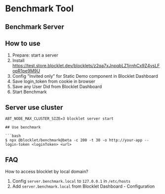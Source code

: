 # Benchmark Tool

## Benchmark Server

## How to use

1. Prepare: start a server
2. Install https://test.store.blocklet.dev/blocklets/z2qa7xJnpqbLZ1jrnhCx9Z4vsLFopR1pe9M9U
3. Config "Invited only" for Static Demo component in Blocklet Dashboard
4. Save login_token from cookie in browser
5. Save any User Did from Blocklet Dashboard
6. Start Benchmark

## Server use cluster

`ABT_NODE_MAX_CLUSTER_SIZE=3 blocklet server start`

````
## Use benchmark

```bash
$ npx @blocklet/benchmark@beta -c 200 -t 30 -o http://your-app --login-token <loginToken> <url>
````

## FAQ

How to access blocklet by local domain?

1. Config `server.benchmark.local` to `127.0.0.1` in `/etc/hosts`
2. Add `server.benchmark.local` from Blocklet Dashboard - Configuration
